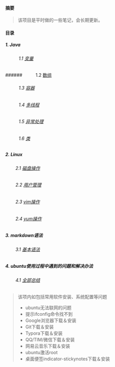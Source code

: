 #### 摘要

> 该项目是平时做的一些笔记，会长期更新。

#### 目录

##### 1. Java

###### 　　　1.1 [变量](./Java/变量.md)

######　　　1.2 [数组](./Java/数组.md)

###### 　　　1.3 [容器](./Java/容器.md)

###### 　　　1.4 [多线程](./Java/多线程.md)

###### 　　　1.5 [异常处理](./Java/异常处理.md)

###### 　　　1.6 [类](./Java/类.md)



##### 2. Linux

###### 　　	2.1 [磁盘操作](./Linux/DiskManage.md)

###### 　　	2.2 [用户管理](./Linux/userGroupManage.md)

###### 　　	2.3 [vim操作](./Linux/vim.md)

###### 　　	2.4 [yum操作](./Linux/yum.md)



##### 3. markdown语法

###### 　　	3.1 [基本语法](./mkd/first.md)



##### 4. ubuntu使用过程中遇到的问题和解决办法

###### 　　	4.1 [全部总结](./ubuntu/ubuntu安装过程.md)

> 该项内如包括常用软件安装、系统配置等问题
>
> - ubuntu无法联网的问题
> - 提示ifconfig命令找不到
> - Google浏览器下载＆安装
> - Git下载＆安装
> - Typora下载＆安装
> - QQ/TIM/微信下载＆安装
> - 网易云音乐下载＆安装
> - ubuntu激活root
> - 桌面便签indicator-stickynotes下载＆安装

